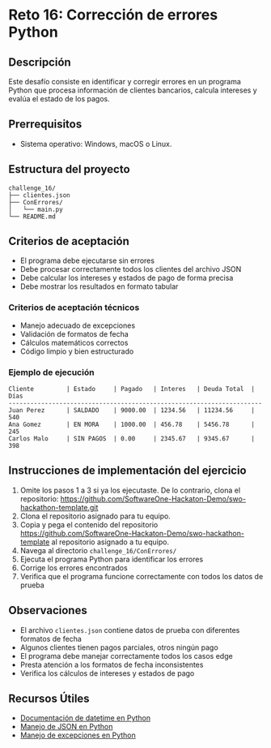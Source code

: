 # Reto 16: Corrección de errores Python

## Descripción
Este desafío consiste en identificar y corregir errores en un programa Python que procesa información de clientes bancarios, calcula intereses y evalúa el estado de los pagos.

## Prerrequisitos
- Sistema operativo: Windows, macOS o Linux.

## Estructura del proyecto
```
challenge_16/
├── clientes.json
├── ConErrores/
│   └── main.py
└── README.md
```

## Criterios de aceptación
- El programa debe ejecutarse sin errores
- Debe procesar correctamente todos los clientes del archivo JSON
- Debe calcular los intereses y estados de pago de forma precisa
- Debe mostrar los resultados en formato tabular

### Criterios de aceptación técnicos
- Manejo adecuado de excepciones
- Validación de formatos de fecha
- Cálculos matemáticos correctos
- Código limpio y bien estructurado

### Ejemplo de ejecución
```
Cliente         | Estado     | Pagado   | Interes   | Deuda Total  | Días
----------------------------------------------------------------------
Juan Perez      | SALDADO    | 9000.00  | 1234.56   | 11234.56     | 540
Ana Gomez       | EN MORA    | 1000.00  | 456.78    | 5456.78      | 245
Carlos Malo     | SIN PAGOS  | 0.00     | 2345.67   | 9345.67      | 398
```


## Instrucciones de implementación del ejercicio

1. Omite los pasos 1 a 3 si ya los ejecutaste. De lo contrario, clona el repositorio:
   https://github.com/SoftwareOne-Hackaton-Demo/swo-hackathon-template.git
2. Clona el repositorio asignado para tu equipo.
3. Copia y pega el contenido del repositorio https://github.com/SoftwareOne-Hackaton-Demo/swo-hackathon-template al repositorio asignado a tu equipo.
4. Navega al directorio `challenge_16/ConErrores/`
5. Ejecuta el programa Python para identificar los errores
6. Corrige los errores encontrados
7. Verifica que el programa funcione correctamente con todos los datos de prueba

## Observaciones
- El archivo `clientes.json` contiene datos de prueba con diferentes formatos de fecha
- Algunos clientes tienen pagos parciales, otros ningún pago
- El programa debe manejar correctamente todos los casos edge
- Presta atención a los formatos de fecha inconsistentes
- Verifica los cálculos de intereses y estados de pago

## Recursos Útiles
- [Documentación de datetime en Python](https://docs.python.org/3/library/datetime.html)
- [Manejo de JSON en Python](https://docs.python.org/3/library/json.html)
- [Manejo de excepciones en Python](https://docs.python.org/3/tutorial/errors.html)
